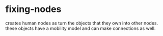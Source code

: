 # fixing-nodes
creates human nodes as turn the objects that they own into other nodes. these objects have a mobility model and can make connections as well.
